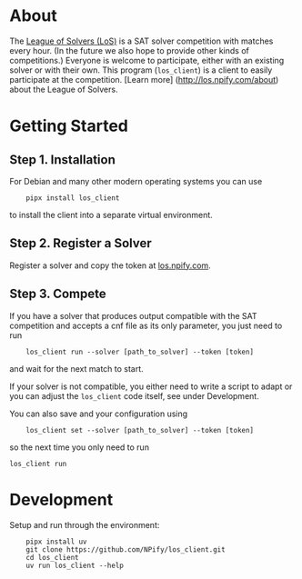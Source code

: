 # About

The [League of Solvers (LoS)](http://los.npify.com) is a SAT solver
competition with matches every hour. (In the future we also hope to provide
other kinds of competitions.) Everyone is welcome to participate, either with
an existing solver or with their own. This program (`los_client`) is a client
to easily participate at the competition. [Learn more]
(http://los.npify.com/about)  about the League of Solvers.

# Getting Started

## Step 1. Installation

For Debian and many other modern operating systems you can use
```
    pipx install los_client
```
to install the client into a separate virtual environment.


## Step 2. Register a Solver
Register a solver and copy the token at [los.npify.com](http://los.npify.com).


## Step 3. Compete

If you have a solver that produces output compatible with the SAT competition
and accepts a cnf file as its only parameter, you just need to run
```
    los_client run --solver [path_to_solver] --token [token]
```
and wait for the next match to start.

If your solver is not compatible, you either need to write a script to adapt
or you can adjust the `los_client` code itself, see under Development.

You can also save and your configuration using

```
    los_client set --solver [path_to_solver] --token [token]
```

so the next time you only need to run

```
los_client run
```

# Development

Setup and run through the environment:

```
    pipx install uv
    git clone https://github.com/NPify/los_client.git
    cd los_client
    uv run los_client --help
```

